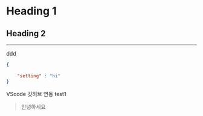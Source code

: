 # Heading 1

## Heading 2

--- 
ddd
```json
{
    
    "setting" : "hi"
}
```

VScode 깃허브 연동 test1

> 안녕하세요
